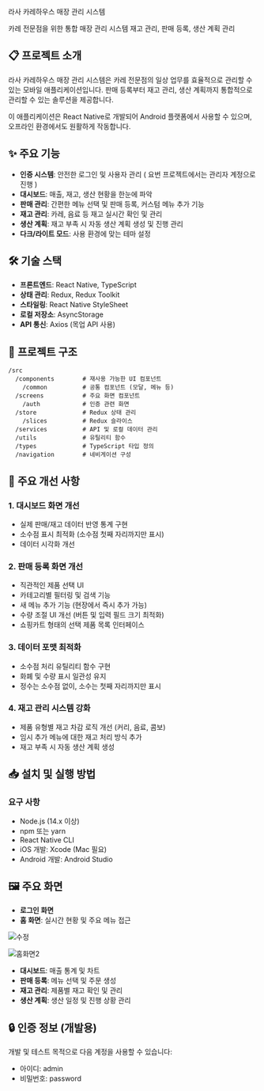 라사 카레하우스 매장 관리 시스템

카레 전문점을 위한 통합 매장 관리 시스템
재고 관리, 판매 등록, 생산 계획 관리

## 📋 프로젝트 소개

라사 카레하우스 매장 관리 시스템은 카레 전문점의 일상 업무를 효율적으로 관리할 수 있는 모바일 애플리케이션입니다. 판매 등록부터 재고 관리, 생산 계획까지 통합적으로 관리할 수 있는 솔루션을 제공합니다.

이 애플리케이션은 React Native로 개발되어 Android 플랫폼에서 사용할 수 있으며, 오프라인 환경에서도 원활하게 작동합니다.

## ✨ 주요 기능

- **인증 시스템**: 안전한 로그인 및 사용자 관리 ( 요번 프로젝트에서는 관리자 계정으로 진행 )
- **대시보드**: 매출, 재고, 생산 현황을 한눈에 파악
- **판매 관리**: 간편한 메뉴 선택 및 판매 등록, 커스텀 메뉴 추가 기능
- **재고 관리**: 카레, 음료 등 재고 실시간 확인 및 관리
- **생산 계획**: 재고 부족 시 자동 생산 계획 생성 및 진행 관리
- **다크/라이트 모드**: 사용 환경에 맞는 테마 설정

## 🛠️ 기술 스택

- **프론트엔드**: React Native, TypeScript
- **상태 관리**: Redux, Redux Toolkit
- **스타일링**: React Native StyleSheet
- **로컬 저장소**: AsyncStorage
- **API 통신**: Axios (목업 API 사용)

## 📁 프로젝트 구조

```
/src
  /components        # 재사용 가능한 UI 컴포넌트
    /common          # 공통 컴포넌트 (모달, 메뉴 등)
  /screens           # 주요 화면 컴포넌트
    /auth            # 인증 관련 화면
  /store             # Redux 상태 관리
    /slices          # Redux 슬라이스
  /services          # API 및 로컬 데이터 관리
  /utils             # 유틸리티 함수
  /types             # TypeScript 타입 정의
  /navigation        # 네비게이션 구성
```

## 🚀 주요 개선 사항

### 1. 대시보드 화면 개선
- 실제 판매/재고 데이터 반영 통계 구현
- 소수점 표시 최적화 (소수점 첫째 자리까지만 표시)
- 데이터 시각화 개선

### 2. 판매 등록 화면 개선
- 직관적인 제품 선택 UI 
- 카테고리별 필터링 및 검색 기능
- 새 메뉴 추가 기능 (현장에서 즉시 추가 가능)
- 수량 조절 UI 개선 (버튼 및 입력 필드 크기 최적화)
- 쇼핑카트 형태의 선택 제품 목록 인터페이스

### 3. 데이터 포맷 최적화
- 소수점 처리 유틸리티 함수 구현
- 화폐 및 수량 표시 일관성 유지
- 정수는 소수점 없이, 소수는 첫째 자리까지만 표시

### 4. 재고 관리 시스템 강화
- 제품 유형별 재고 차감 로직 개선 (커리, 음료, 콤보)
- 임시 추가 메뉴에 대한 재고 처리 방식 추가
- 재고 부족 시 자동 생산 계획 생성

## 📥 설치 및 실행 방법

### 요구 사항
- Node.js (14.x 이상)
- npm 또는 yarn
- React Native CLI
- iOS 개발: Xcode (Mac 필요)
- Android 개발: Android Studio

## 🖼️ 주요 화면

- **로그인 화면**
- **홈 화면**: 실시간 현황 및 주요 메뉴 접근

![수정](https://github.com/user-attachments/assets/b81e3431-d056-4104-90ba-c47b790d0ca8)

![홈화면2](https://github.com/user-attachments/assets/36820a15-4a8d-4ee6-b7e7-e0169941c443)


- **대시보드**: 매출 통계 및 차트
- **판매 등록**: 메뉴 선택 및 주문 생성
- **재고 관리**: 제품별 재고 확인 및 관리
- **생산 계획**: 생산 일정 및 진행 상황 관리

## 🔒 인증 정보 (개발용)

개발 및 테스트 목적으로 다음 계정을 사용할 수 있습니다:
- 아이디: admin
- 비밀번호: password


